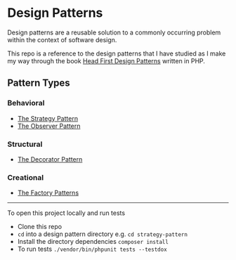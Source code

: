 # Design Patterns

Design patterns are a reusable solution to a commonly occurring problem within the context of software design.

This repo is a reference to the design patterns that I have studied as I make my way through the
book [Head First Design Patterns](https://www.oreilly.com/library/view/head-first-design/9781492077992/) written in PHP.

## Pattern Types

### Behavioral

- [The Strategy Pattern](https://github.com/allanmilne/design-patterns/blob/main/strategy-pattern/README.md)
- [The Observer Pattern](https://github.com/allanmilne/design-patterns/blob/main/observer-pattern/README.md)

### Structural

- [The Decorator Pattern](https://github.com/allanmilne/design-patterns/blob/main/decorator-pattern/README.md)

### Creational

- [The Factory Patterns](https://github.com/allanmilne/design-patterns/tree/main/factory-patterns)

---
To open this project locally and run tests

- Clone this repo
- `cd` into a design pattern directory e.g. `cd strategy-pattern`
- Install the directory dependencies
  `composer install`
- To run tests
  `./vendor/bin/phpunit tests --testdox`
